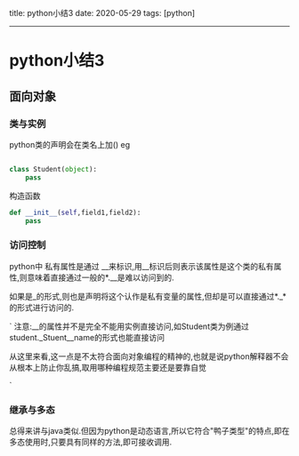 title:  python小结3
date: 2020-05-29
tags: [python]

---

 <!--more-->

 # python小结3

## 面向对象
### 类与实例

python类的声明会在类名上加()
eg

```python

class Student(object):
    pass
```

构造函数
```python
def __init__(self,field1,field2):
    pass
```

### 访问控制

python中 私有属性是通过 __来标识,用__标识后则表示该属性是这个类的私有属性,则意味着直接通过一般的*.__是难以访问到的.

如果是_的形式,则也是声明将这个认作是私有变量的属性,但却是可以直接通过*._*的形式进行访问的.


`
注意:__的属性并不是完全不能用实例直接访问,如Student类为例通过student._Stuent__name的形式也能直接访问

从这里来看,这一点是不太符合面向对象编程的精神的,也就是说python解释器不会从根本上防止你乱搞,取用哪种编程规范主要还是要靠自觉

`

### 继承与多态

总得来讲与java类似.但因为python是动态语言,所以它符合"鸭子类型"的特点,即在多态使用时,只要具有同样的方法,即可接收调用.
